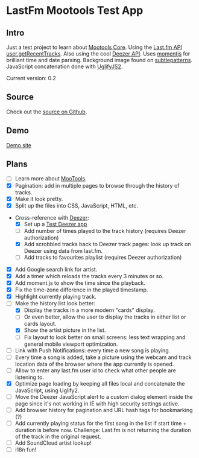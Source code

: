 LastFm Mootools Test App
========================

Intro
-----
Just a test project to learn about [Mootools Core](http://mootools.net/docs/core).
Using the [Last.fm API user.getRecentTracks](http://www.last.fm/api/show/user.getRecentTracks).
Also using the cool [Deezer API](http://developers.deezer.com/api/).
Uses [momentjs](http://momentjs.com/) for brilliant time and date parsing.
Background image found on [subtlepatterns](http://subtlepatterns.com/tag/dark/).
JavaScript concatenation done with [UglifyJS2](https://github.com/mishoo/UglifyJS2).

Current version: 0.2

Source
------
Check out the [source on Github](https://github.com/johanbove/LastFmMootoolsTestsite).

Demo
----
[Demo site](http://deezertest.johanbove.info/)

Plans
-----
- [ ] Learn more about [MooTools](http://mootools.net/docs/core/Core/Core).
- [x] Pagination: add in multiple pages to browse through the history of tracks.
- [x] Make it look pretty.
- [x] Split up the files into CSS, JavaScript, HTML, etc.            
- Cross-reference with [Deezer](http://www.deezer.com):
  - [x] Set up a [Test Deezer app](http://developers.deezer.com/myapps/app/136181)
  - [ ] Add number of times played to the track history (requires Deezer authorization)
  - [x] Add scrobbled tracks back to Deezer track pages: look up track on Deezer using data from last.fm.
  - [ ] Add tracks to favourites playlist (requires Deezer authorization)
- [x] Add Google search link for artist.
- [x] Add a timer which reloads the tracks every 3 minutes or so.
- [x] Add moment.js to show the time since the playback.
- [x] Fix the time-zone difference in the played timestamp.
- [x] Highlight currently playing track.
- [ ] Make the history list look better:
  - [x] Display the tracks in a more modern "cards" display.
  - [ ] Or even better, allow the user to display the tracks in either list or cards layout.
  - [x] Show the artist picture in the list.
  - [ ] Fix layout to look better on small screens: less text wrapping and general mobile viewport optimization.
- [ ] Link with Push Notifications: every time a new song is playing.
- [ ] Every time a song is added, take a picture using the webcam and track location data of the browser where the app currently is opened.
- [ ] Allow to enter any last.fm user id to check what other people are listening to.
- [x] Optimize page loading by keeping all files local and concatenate the JavaScript, using Uglify2.
- [ ] Move the Deezer JavaScript alert to a custom dialog element inside the page since it's not working in IE with high security settings active.
- [ ] Add browser history for pagination and URL hash tags for bookmarking (?)
- [ ] Add currently playing status for the first song in the list if start time + duration is before now. Challenge: Last.fm is not returning the duration of the track in the original request.
- [ ] Add SoundCloud artist lookup!
- [ ] i18n fun!

